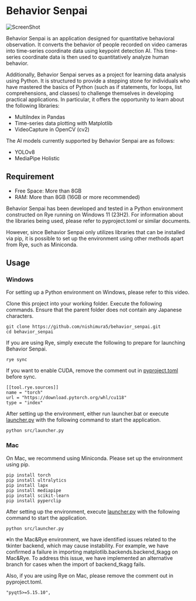# Behavior Senpai

[pyproject]: https://github.com/nishimura5/python_senpai/blob/master/pyproject.toml
[launcher]: https://github.com/nishimura5/python_senpai/blob/master/src/launcher.py
[app_detect]: https://github.com/nishimura5/python_senpai/blob/master/src/app_detect.py
[app_track_list]: https://github.com/nishimura5/python_senpai/blob/master/src/app_track_list.py
[app_member_edit]: https://github.com/nishimura5/python_senpai/blob/master/src/app_member_edit.py
[app_make_mp4]: https://github.com/nishimura5/python_senpai/blob/master/src/app_make_mp4.py
[app_trajplot]: https://github.com/nishimura5/python_senpai/blob/master/src/app_trajplot.py
[app_area_filter]: https://github.com/nishimura5/python_senpai/blob/master/src/app_area_filter.py
[app_calc_vector]: https://github.com/nishimura5/python_senpai/blob/master/src/app_calc_vector.py
[app_recuplot]: https://github.com/nishimura5/python_senpai/blob/master/src/app_recuplot.py
[app_scene_table]: https://github.com/nishimura5/python_senpai/blob/master/src/app_scene_table.py
[gui_parts]: https://github.com/nishimura5/python_senpai/blob/master/src/gui_parts.py
[print_track_file]: https://github.com/nishimura5/python_senpai/blob/master/src/samplecode/print_track_file.py
[detector_proc]: https://github.com/nishimura5/python_senpai/blob/master/src/detector_proc.py

![ScreenShot](https://www.design.kyushu-u.ac.jp/~eigo/behaviorsenpai/git_behavior_senpai_trajplot.png)

Behavior Senpai is an application designed for quantitative behavioral observation. It converts the behavior of people recorded on video cameras into time-series coordinate data using keypoint detection AI. This time-series coordinate data is then used to quantitatively analyze human behavior.

Additionally, Behavior Senpai serves as a project for learning data analysis using Python. It is structured to provide a stepping stone for individuals who have mastered the basics of Python (such as if statements, for loops, list comprehensions, and classes) to challenge themselves in developing practical applications. In particular, it offers the opportunity to learn about the following libraries:

 - MultiIndex in Pandas
 - Time-series data plotting with Matplotlib
 - VideoCapture in OpenCV (cv2)

The AI models currently supported by Behavior Senpai are as follows:

 - YOLOv8
 - MediaPipe Holistic

## Requirement 

 - Free Space: More than 8GB
 - RAM: More than 8GB (16GB or more recommended)

Behavior Senpai has been developed and tested in a Python environment constructed on Rye running on Windows 11 (23H2). For information about the libraries being used, please refer to pyproject.toml or similar documents.

However, since Behavior Senpai only utilizes libraries that can be installed via pip, it is possible to set up the environment using other methods apart from Rye, such as Miniconda.

## Usage

### Windows
For setting up a Python environment on Windows, please refer to this video.

Clone this project into your working folder. Execute the following commands. Ensure that the parent folder does not contain any Japanese characters.

```
git clone https://github.com/nishimura5/behavior_senpai.git
cd behavior_senpai
```

If you are using Rye, simply execute the following to prepare for launching Behavior Senpai.

```
rye sync
```

If you want to enable CUDA, remove the comment out in [pyproject.toml][pyproject] before sync.

```
[[tool.rye.sources]]
name = "torch"
url = "https://download.pytorch.org/whl/cu118"
type = "index"
```

After setting up the environment, either run launcher.bat or execute [launcher.py][launcher] with the following command to start the application.

```
python src/launcher.py
```

### Mac
On Mac, we recommend using Miniconda. Please set up the environment using pip.

```
pip install torch
pip install ultralytics
pip install lapx
pip install mediapipe
pip install scikit-learn
pip install pyperclip
```

After setting up the environment, execute [launcher.py][launcher] with the following command to start the application.

```
python src/launcher.py
```

※In the Mac&Rye environment, we have identified issues related to the tkinter backend, which may cause instability. For example, we have confirmed a failure in importing matplotlib.backends.backend_tkagg on Mac&Rye. To address this issue, we have implemented an alternative branch for cases when the import of backend_tkagg fails.

Also, if you are using Rye on Mac, please remove the comment out in pyproject.toml.

```
"pyqt5>=5.15.10",
```

